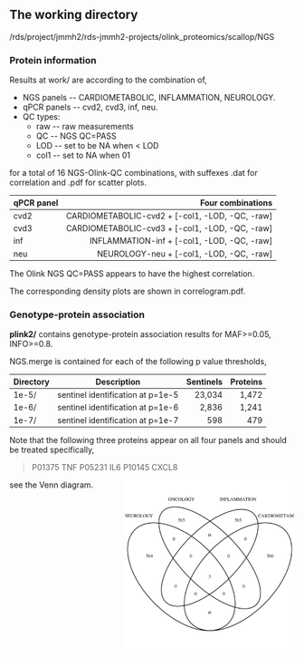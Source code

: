 ## The working directory

/rds/project/jmmh2/rds-jmmh2-projects/olink_proteomics/scallop/NGS 

### Protein information

Results at work/ are according to the combination of,

* NGS panels -- CARDIOMETABOLIC, INFLAMMATION, NEUROLOGY.
* qPCR panels -- cvd2, cvd3, inf, neu.
* QC types:
  * raw -- raw measurements
  * QC -- NGS QC=PASS
  * LOD -- set to be NA when < LOD
  * col1 -- set to NA when 01

for a total of 16 NGS-Olink-QC combinations, with suffexes .dat for correlation and .pdf for scatter plots.

qPCR panel | Four combinations
--------|--------------------:
cvd2 | CARDIOMETABOLIC-cvd2 + [-col1, -LOD, -QC, -raw]
cvd3 | CARDIOMETABOLIC-cvd3 + [-col1, -LOD, -QC, -raw]
inf | INFLAMMATION-inf + [-col1, -LOD, -QC, -raw]
neu | NEUROLOGY-neu + [-col1, -LOD, -QC, -raw]

The Olink NGS QC=PASS appears to have the highest correlation.

The corresponding density plots are shown in correlogram.pdf. 

### Genotype-protein association

**plink2/** contains genotype-protein association results for MAF>=0.05, INFO>=0.8.

NGS.merge is contained for each of the following p value thresholds,

Directory | Description | Sentinels | Proteins
----------|-------------|----------:|--------------------:
1e-5/ | sentinel identification at p=1e-5 | 23,034 | 1,472
1e-6/ | sentinel identification at p=1e-6 |  2,836 | 1,241
1e-7/ | sentinel identification at p=1e-7 |    598 |   479

Note that the following three proteins appear on all four panels and should be treated specifically,

> P01375   TNF
> P05231   IL6
> P10145 CXCL8

see the Venn diagram. <img src="ngs.png" width="300" height="300" align="right">
